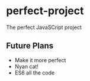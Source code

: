 # perfect-project

The perfect JavaSCript project

## Future Plans ##
- Make it more perfect
- Nyan cat!
- ES6 all the code
